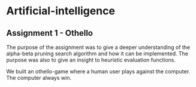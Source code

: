 # Artificial-intelligence
## Assignment 1 - Othello 
The purpose of the assignment was to give a deeper understanding of the alpha-beta pruning
search algorithm and how it can be implemented. The purpose was also to give an insight to
heuristic evaluation functions.

We built an othello-game where a human user plays against the computer. The computer always win.  
